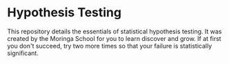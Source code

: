 # Hypothesis Testing

This repository details the essentials of statistical hypothesis testing. It was created by the Moringa School for you to learn discover and grow. If at first you don't succeed, try two more times so that your failure is statistically significant.

